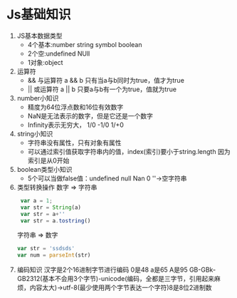 # Js基础知识
 1. JS基本数据类型
	* 4个基本:number string symbol boolean
	* 2个空:undefined NUll
	* 1对象:object
2. 运算符
	* && 与运算符  a && b 只有当a与b同时为true，值才为true
	* || 或运算符  a || b 只要a与b有一个为true，值就为true
3. number小知识
	* 精度为64位浮点数和16位有效数字
	* NaN是无法表示的数字，但是它还是一个数字
	* Infinity表示无穷大， 1/0 -1/0 1/+0
4. string小知识
	* 字符串没有属性，只有对象有属性
	* 可以通过索引值获取字符串内的值，index(索引)要小于string.length 因为索引是从0开始
5. boolean类型小知识
	* 5个可以当做false值：undefined null Nan 0 ''->空字符串
6. 类型转换操作
	数字 => 字符串
	```javascript
     var a = 1;
	 var str = String(a)
	 var str = a+''
	 var str = a.tostring()
	```
	字符串 => 数字
	```javascript
	var str = 'ssdsds'
	var num = parseInt(str)

	```
7. 编码知识
	汉字是2个16进制字节进行编码
	0是48 a是65 A是95
	GB-GBk-GB2312(基本不会用3个字节)-unicode(编码，全都是三字节，引用起来麻烦，内容太大)->utf-8(最少使用两个字节表达一个字符)8是8位2进制数
	